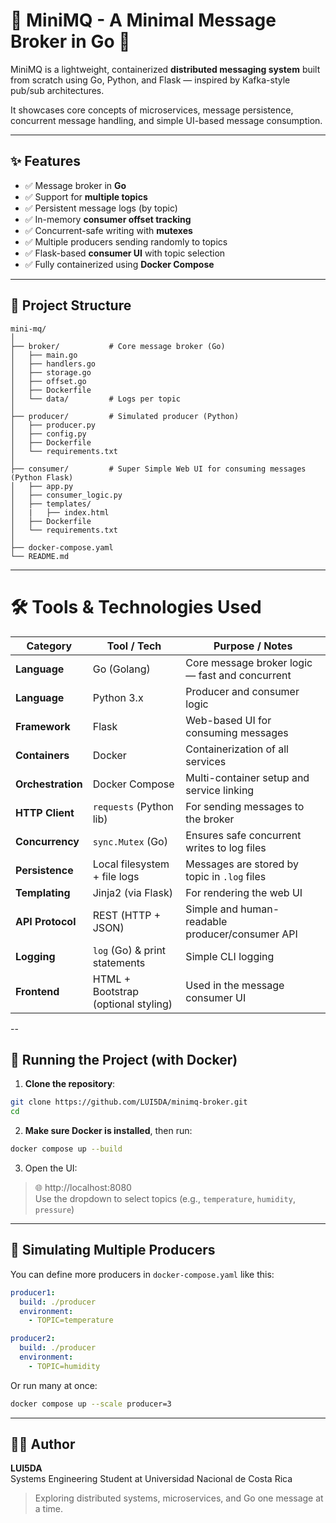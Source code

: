 # 📨 MiniMQ - A Minimal Message Broker in Go 🐹

MiniMQ is a lightweight, containerized **distributed messaging system** built from scratch using Go, Python, and Flask — inspired by Kafka-style pub/sub architectures.

It showcases core concepts of microservices, message persistence, concurrent message handling, and simple UI-based message consumption.

---

## ✨ Features

- ✅ Message broker in **Go**
- ✅ Support for **multiple topics**
- ✅ Persistent message logs (by topic)
- ✅ In-memory **consumer offset tracking**
- ✅ Concurrent-safe writing with **mutexes**
- ✅ Multiple producers sending randomly to topics
- ✅ Flask-based **consumer UI** with topic selection
- ✅ Fully containerized using **Docker Compose**

---

## 📁 Project Structure

```
mini-mq/
│
├── broker/           # Core message broker (Go)
│   ├── main.go
│   ├── handlers.go
│   ├── storage.go
│   ├── offset.go
│   ├── Dockerfile
│   └── data/         # Logs per topic
│
├── producer/         # Simulated producer (Python)
│   ├── producer.py
│   ├── config.py
│   ├── Dockerfile
│   └── requirements.txt
│
├── consumer/         # Super Simple Web UI for consuming messages (Python Flask)
│   ├── app.py
│   ├── consumer_logic.py
│   ├── templates/
│   |   ├── index.html
│   ├── Dockerfile
│   └── requirements.txt
│
├── docker-compose.yaml
└── README.md
```

---
# 🛠 Tools & Technologies Used

| Category          | Tool / Tech                         | Purpose / Notes                                 |
| ----------------- | ----------------------------------- | ----------------------------------------------- |
| **Language**      | Go (Golang)                         | Core message broker logic — fast and concurrent |
| **Language**      | Python 3.x                          | Producer and consumer logic                     |
| **Framework**     | Flask                               | Web-based UI for consuming messages             |
| **Containers**    | Docker                              | Containerization of all services                |
| **Orchestration** | Docker Compose                      | Multi-container setup and service linking       |
| **HTTP Client**   | `requests` (Python lib)             | For sending messages to the broker              |
| **Concurrency**   | `sync.Mutex` (Go)                   | Ensures safe concurrent writes to log files     |
| **Persistence**   | Local filesystem + file logs        | Messages are stored by topic in `.log` files    |
| **Templating**    | Jinja2 (via Flask)                  | For rendering the web UI                        |
| **API Protocol**  | REST (HTTP + JSON)                  | Simple and human-readable producer/consumer API |
| **Logging**       | `log` (Go) & print statements       | Simple CLI logging                              |
| **Frontend**      | HTML + Bootstrap (optional styling) | Used in the message consumer UI                 |

--

## 🚀 Running the Project (with Docker)

1. **Clone the repository**:

```bash
git clone https://github.com/LUI5DA/minimq-broker.git
cd 
```

2. **Make sure Docker is installed**, then run:

```bash
docker compose up --build
```

3. Open the UI:

> 🌐 http://localhost:8080  
> Use the dropdown to select topics (e.g., `temperature`, `humidity`, `pressure`)

---

## 🧪 Simulating Multiple Producers

You can define more producers in `docker-compose.yaml` like this:

```yaml
producer1:
  build: ./producer
  environment:
    - TOPIC=temperature

producer2:
  build: ./producer
  environment:
    - TOPIC=humidity
```

Or run many at once:

```bash
docker compose up --scale producer=3
```

---

## 🧑‍💻 Author

**LUI5DA**  
Systems Engineering Student at Universidad Nacional de Costa Rica  
> Exploring distributed systems, microservices, and Go one message at a time.
